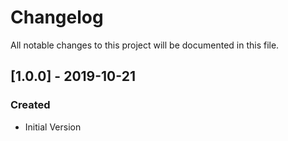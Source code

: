 # Changelog
All notable changes to this project will be documented in this file.

## [1.0.0] - 2019-10-21
### Created
- Initial Version
